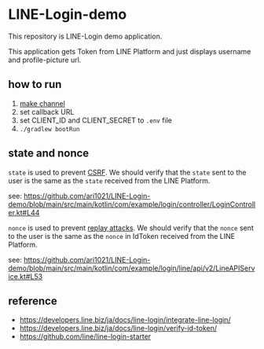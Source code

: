 # LINE-Login-demo
This repository is LINE-Login demo application.

This application gets Token from LINE Platform and just displays username and profile-picture url.

## how to run
1. [make channel](https://developers.line.biz/console/)
2. set callback URL
3. set CLIENT_ID and CLIENT_SECRET to `.env` file
4. `./gradlew bootRun`

## state and nonce
`state` is used to prevent [CSRF](https://en.wikipedia.org/wiki/Cross-site_request_forgery).
We should verify that the `state` sent to the user is the same as the `state` received from the LINE Platform.

see: https://github.com/ari1021/LINE-Login-demo/blob/main/src/main/kotlin/com/example/login/controller/LoginController.kt#L44

`nonce` is used to prevent [replay attacks](https://en.wikipedia.org/wiki/Replay_attack).
We should verify that the `nonce` sent to the user is the same as the `nonce` in IdToken received from the LINE Platform.

see: https://github.com/ari1021/LINE-Login-demo/blob/main/src/main/kotlin/com/example/login/line/api/v2/LineAPIService.kt#L53

## reference
- https://developers.line.biz/ja/docs/line-login/integrate-line-login/
- https://developers.line.biz/ja/docs/line-login/verify-id-token/
- https://github.com/line/line-login-starter